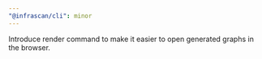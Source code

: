 ```yaml
---
"@infrascan/cli": minor
---
```


Introduce render command to make it easier to open generated graphs in the browser.
